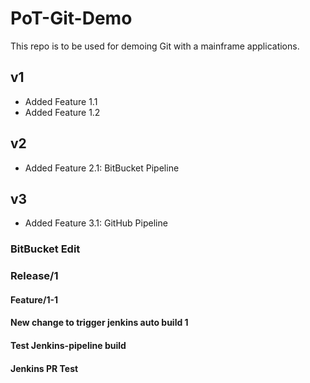 # PoT-Git-Demo

This repo is to be used for demoing Git with a mainframe applications.

## v1

- Added Feature 1.1
- Added Feature 1.2

## v2

- Added Feature 2.1: BitBucket Pipeline

## v3

- Added Feature 3.1: GitHub Pipeline

### BitBucket Edit

### Release/1

#### Feature/1-1

#### New change to trigger jenkins auto build 1

#### Test Jenkins-pipeline build

#### Jenkins PR Test
